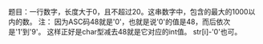 题目：一行数字，长度大于0，且不超过20。这串数字中，包含的最大的1000以内的数。
注：
因为ASC码48就是'0'，也就是说'0'的值是48，而后依次是'1'到'9'。
这样正好是char型减去48就是它对应的int值。
str[i]-'0'也可。